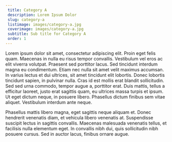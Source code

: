 ```yaml
---
 title: Category A
 description: Lorem Ipsum Dolor
 slug: category-a
 listimage: images/category-a.jpg
 coverimage: images/category-a.jpg
 subtitle: Sub title for Category A
 order: 1
---
```


Lorem ipsum dolor sit amet, consectetur adipiscing elit. Proin eget felis quam. Maecenas in nulla eu risus tempor convallis. Vestibulum vel eros ac elit viverra volutpat. Praesent sed porttitor lacus. Sed tincidunt interdum magna eu condimentum. Etiam nec nulla sit amet velit maximus accumsan. In varius lectus et dui ultrices, sit amet tincidunt elit lobortis. Donec lobortis tincidunt sapien, in pulvinar nulla. Cras id est mollis erat blandit sollicitudin. Sed sed urna commodo, tempor augue a, porttitor erat. Duis mattis, tellus a efficitur laoreet, justo erat sagittis quam, eu ultrices massa turpis et ipsum. Ut eget dictum neque, in posuere libero. Phasellus dictum finibus sem vitae aliquet. Vestibulum interdum ante neque.

Phasellus mattis libero magna, eget sagittis neque aliquam et. Donec hendrerit venenatis diam, et vehicula libero venenatis at. Suspendisse suscipit lectus in sagittis convallis. Maecenas malesuada venenatis tellus, et facilisis nulla elementum eget. In convallis nibh dui, quis sollicitudin nibh posuere cursus. Sed in auctor lacus, finibus ornare augue.
